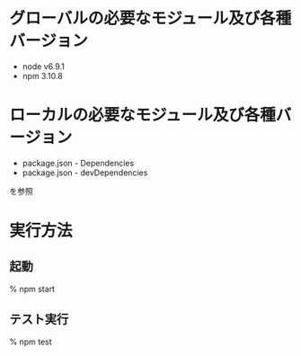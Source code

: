 # グローバルの必要なモジュール及び各種バージョン
* node v6.9.1
* npm 3.10.8

# ローカルの必要なモジュール及び各種バージョン
* package.json - Dependencies
* package.json - devDependencies

を参照

# 実行方法
## 起動
% npm start

## テスト実行
% npm test

